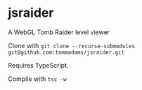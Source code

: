 # jsraider
A WebGL Tomb Raider level viewer

Clone with `git clone --recurse-submodules git@github.com:tommadams/jsraider.git`

Requires TypeScript.

Compile with `tsc -w`
